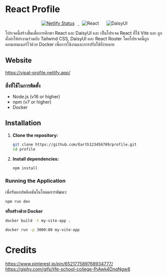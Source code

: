 # React Profile

<p align="center">
  <a href="https://app.netlify.com/sites/vipat-profile/deploys">
    <img src="https://api.netlify.com/api/v1/badges/15f7e6ff-c1e1-45fa-a9bb-15e549e936bf/deploy-status" alt="Netlify Status" style="margin: 0 10px;">
  </a>
  <img src="https://img.shields.io/badge/react-%2320232a.svg?style=for-the-badge&logo=react&logoColor=%2361DAFB" alt="React" style="margin: 0 10px;">
  <img src="https://img.shields.io/badge/daisyui-5A0EF8?style=for-the-badge&logo=daisyui&logoColor=white" alt="DaisyUI" style="margin: 0 10px;">
</p>

โปรเจคนี้สร้างขึ้นเพื่อการศึกษา React และ DaisyUI และ เป็นโปรเจค React ที่ใช้ Vite และ ถูกตั้งค่าให้ทำงานร่วมกับ Tailwind CSS, DaisyUI และ React Router โดยโปรเจคนี้ถูกคอนเทนเนอร์ไว้ด้วย Docker เพื่อการใช้งานและการปรับใช้ที่ง่ายดาย

## Website

https://vipat-profile.netlify.app/

### สิ่งที่ใช้ในการติดตั้ง

- Node.js (v16 or higher)
- npm (v7 or higher)
- Docker

## Installation

1. **Clone the repository:**

    ```bash
    git clone https://github.com/Earth123456789/profile.git
    cd profile
    ```
2. **Install dependencies:**

    ```bash
    npm install
    ```
### Running the Application

เพื่อรันแอปพลิเคชันในโหมดการพัฒนา:

```bash
npm run dev
```

**หรือสร้างด้วย Docker**

```bash
docker build -t my-vite-app .
```

```bash
docker run -p 3000:80 my-vite-app
```

# Credits

https://www.pinterest.jp/pin/652177589768934777/
https://giphy.com/gifs/life-school-college-fhAwk4DnqNgw8
